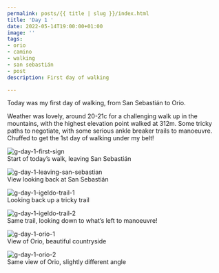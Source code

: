 ```yaml
---
permalink: posts/{{ title | slug }}/index.html
title: 'Day 1 '
date: 2022-05-14T19:00:00+01:00
image: ''
tags:
- orio
- camino
- walking
- san sebastián
- post
description: First day of walking

---
```

<!-- Excerpt Start -->
Today was my first day of walking, from San Sebastián to Orio.
<!-- Excerpt End -->
Weather was lovely, around 20-21c for a challenging walk up in the mountains, with the highest elevation point walked at 312m. Some tricky paths to negotiate, with some serious ankle breaker trails to manoeuvre. 
Chuffed to get the 1st day of walking under my belt!

![g-day-1-first-sign](/images/g-day-1-first-sign.jpg)  
Start of today’s walk, leaving San Sebastián 

![g-day-1-leaving-san-sebastian](/images/g-day-1-leaving-san-sebastian.jpg)  
View looking back at San Sebastián 

![g-day-1-igeldo-trail-1](/images/g-day-1-igelgo-trail-1.jpg)  
Looking back up a tricky trail

![g-day-1-igeldo-trail-2](/images/g-day-1-igeldo-trail-2.jpg)  
Same trail, looking down to what’s left to manoeuvre!

![g-day-1-orio-1](/images/g-day-1-orio-1.jpg)  
View of Orio, beautiful countryside

![g-day-1-orio-2](/images/g-day-1-orio-2.jpg)  
Same view of Orio, slightly different angle